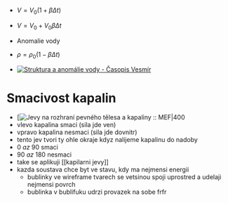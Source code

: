 - $V=V_0(1+\beta \Delta t)$ 
- $V = V_{0}+V_{0}\beta \Delta t$ 

- Anomalie vody
- $\rho = \rho_{0}(1-\beta \Delta t)$
- [![Struktura a anomálie vody - Časopis Vesmír](https://encrypted-tbn0.gstatic.com/images?q=tbn:ANd9GcTvP8hX2PsdAU_Tu5pUHvtaybm0ihSsCrbGmw&s)](https://www.google.com/url?sa=i&url=https%3A%2F%2Fvesmir.cz%2Fcz%2Fon-line-clanky%2F2014%2F07%2Fstruktura-anomalie-vody.html&psig=AOvVaw0c8iE4BLAuqatyxNi11TNW&ust=1736578928826000&source=images&cd=vfe&opi=89978449&ved=0CBQQjRxqFwoTCMC1juPK6ooDFQAAAAAdAAAAABAH)


# Smacivost kapalin
- [![Jevy na rozhraní pevného tělesa a kapaliny :: MEF|400](https://lh4.googleusercontent.com/proxy/TmKVNcSfk9fnfCQPsAkm3FlsybTMmzIxrvCgypRzfUh-5D1qClIvj6OWi_zTXIkwOt8umD_pDHXCExbLo7RdSGrM4WcMMK6u7KrWFgXTUWJe8bJ04iFgSDqWRk7rHyNAj7k)
- vlevo kapalina smaci (sila jde ven)
- vpravo kapalina nesmaci (sila jde dovnitr)
- tento jev tvori ty ohle okraje kdyz nalijeme kapalinu do nadoby
- $0 \ az \ 90$ smaci
- $90 \ az \ 180$ nesmaci
- take se aplikuji [[kapilarni jevy]]
- kazda soustava chce byt ve stavu, kdy ma nejmensi energii
	- bublinky ve wireframe tvarech se vetsinou spoji uprostred a udelaji nejmensi povrch
	- bublinka v bublifuku udrzi provazek na sobe frfr 